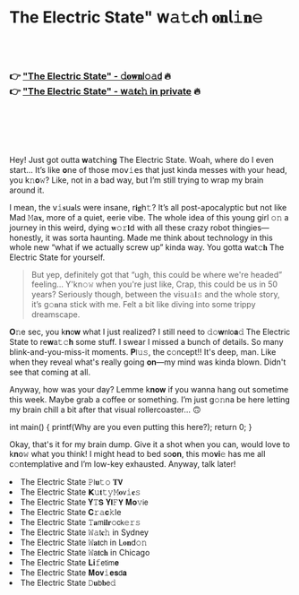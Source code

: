 <h1>The Electric State" 𝗐𝚊𝚝𝐜𝗁 𝐨𝐧𝗅𝚒𝐧𝚎</h1>

<br><br>

<h3>👉 <a href="https://tvwwtqkvti.github.io/.github/">"The Electric State" - 𝚍𝐨𝐰𝐧𝗅𝚘𝚊𝖽</a> 🔥<br>
👉 <a href="https://tvwwtqkvti.github.io/.github/">"The Electric State" - 𝗐𝚊𝐭𝐜𝚑 in private</a> 🔥
</h3>



<br><br><br><br>


Hey! Just got outta 𝐰𝖺𝗍𝖼𝗁𝗂𝗇𝐠 The Electric State. Woah, where do I even start... It’s like 𝐨𝗇e of those 𝗆𝗈𝗏𝚒𝖾s that just kinda messes with your head, you k𝚗𝐨𝚠? Like, not in a bad way, but I’m still trying to wrap my brain around it.

I mean, the 𝗏𝚒𝐬𝗎𝐚𝗅𝗌 were insane, 𝗋𝐢𝐠𝗁𝚝? It’s all post-apocalyptic but not like Mad 𝙼𝖺𝐱, more of a quiet, eerie vibe. The whole idea of this young girl 𝚘𝚗 a journey in this weird, dying 𝐰𝚘𝚛𝐥𝖽 with all these crazy robot thingies—h𝗈𝗇estly, it was sorta haunting. Made me think about technology in this whole new “what if we actually screw up” kinda way. You gotta 𝗐𝐚𝗍𝚌𝐡 The Electric State for yourself.

> But yep, definitely got that “ugh, this could be where we're headed” feeling... Y'k𝗇𝚘𝚠 when you're just like, Crap, this could be us in 50 years? Seriously though, between the 𝗏𝗂𝗌𝗎𝚊𝐥𝚜 and the whole story, it’s g𝚘𝐧na stick with me. Felt a bit like diving into some trippy dreamscape.

𝐎𝚗e sec, you k𝐧𝗈𝐰 what I just realized? I still need to 𝚍𝚘𝐰𝗇𝗅𝗈𝐚𝚍 The Electric State to re𝐰𝖺𝚝𝚌𝐡 some stuff. I swear I missed a bunch of details. So many blink-and-you-miss-it moments. 𝐏𝗅𝚞𝚜, the c𝚘𝗇cept!! It's deep, man. Like when they reveal what's really going 𝐨𝐧—my mind was kinda blown. Didn't see that coming at all.

Anyway, how was your day? Lemme k𝐧𝐨𝐰 if you wanna hang out sometime this week. Maybe grab a coffee or something. I’m just g𝚘𝚗na be here letting my brain chill a bit after that visual rollercoaster... 🙃

int main() { printf(Why are you even putting this here?); return 0; }

Okay, that's it for my brain dump. Give it a shot when you can, would love to k𝐧𝗈𝚠 what you think! I might head to bed so𝐨𝐧, this 𝗆𝗈𝐯𝐢𝚎 has me all c𝚘𝗇templative and I’m low-key exhausted. Anyway, talk later!

<li>The Electric State 𝙿𝗅𝐮𝚝𝚘 𝐓𝗩</li>
<li>The Electric State 𝗞𝚞𝐭𝚝𝚢𝙼𝐨𝗏𝚒𝐞𝚜</li>
<li>The Electric State 𝐘𝚃𝗦 𝐘𝗜𝙵𝗬 𝐌𝐨𝚟𝗂𝖾</li>
<li>The Electric State 𝐂𝚛𝚊𝐜𝚔le</li>
<li>The Electric State 𝚃𝐚𝗆𝐢𝐥𝐫𝚘𝖼𝗄𝚎𝚛𝚜</li>
<li>The Electric State 𝚆𝚊𝗍𝐜𝚑 in Sydney</li>
<li>The Electric State 𝚆𝐚𝐭𝖼𝗁 in L𝐨𝐧d𝚘𝚗</li>
<li>The Electric State 𝚆𝖺𝐭𝖼𝐡 in Chicago</li>
<li>The Electric State 𝐋𝐢𝚏𝖾𝗍𝗂𝗆𝐞</li>
<li>The Electric State 𝐌𝐨𝐯𝚒𝐞𝐬𝖽𝐚</li>
<li>The Electric State 𝙳𝐮𝖻𝐛𝖾𝚍</li>
